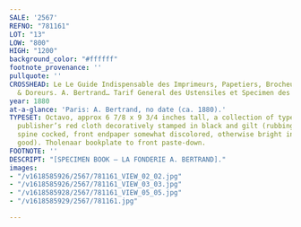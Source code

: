 ```yaml
---
SALE: '2567'
REFNO: "781161"
LOT: "13"
LOW: "800"
HIGH: "1200"
background_color: "#ffffff"
footnote_provenance: ''
pullquote: ''
CROSSHEAD: Le Le Guide Indispensable des Imprimeurs, Papetiers, Brocheurs, Relieurs,
  & Doreurs. A. Bertrand… Tarif General des Ustensiles et Specimen des Caracters d’Imprimerie…
year: 1880
at-a-glance: 'Paris: A. Bertrand, no date (ca. 1880).'
TYPESET: Octavo, approx 6 7/8 x 9 3/4 inches tall, a collection of type specimens,
  publisher’s red cloth decoratively stamped in black and gilt (rubbing, worming,
  spine cocked, front endpaper somewhat discolored, otherwise bright internally, very
  good). Tholenaar bookplate to front paste-down.
FOOTNOTE: ''
DESCRIPT: "[SPECIMEN BOOK — LA FONDERIE A. BERTRAND]."
images:
- "/v1618585926/2567/781161_VIEW_02_02.jpg"
- "/v1618585926/2567/781161_VIEW_03_03.jpg"
- "/v1618585928/2567/781161_VIEW_05_05.jpg"
- "/v1618585929/2567/781161.jpg"

---
```

